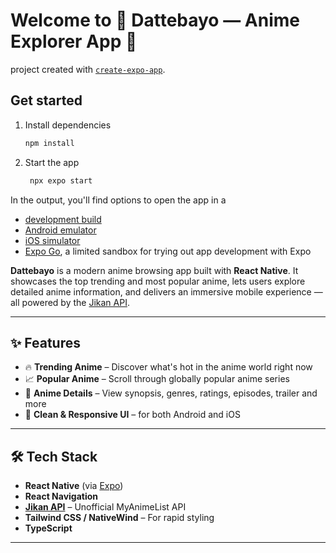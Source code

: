 # Welcome to 🍥 Dattebayo — Anime Explorer App 👋
project created with [`create-expo-app`](https://www.npmjs.com/package/create-expo-app).

## Get started

1. Install dependencies

   ```bash
   npm install
   ```

2. Start the app

   ```bash
    npx expo start
   ```

In the output, you'll find options to open the app in a

- [development build](https://docs.expo.dev/develop/development-builds/introduction/)
- [Android emulator](https://docs.expo.dev/workflow/android-studio-emulator/)
- [iOS simulator](https://docs.expo.dev/workflow/ios-simulator/)
- [Expo Go](https://expo.dev/go), a limited sandbox for trying out app development with Expo


**Dattebayo** is a modern anime browsing app built with **React Native**. It showcases the top trending and most popular anime, lets users explore detailed anime information, and delivers an immersive mobile experience — all powered by the [Jikan API](https://jikan.moe/).

---

## ✨ Features

- 🔥 **Trending Anime** – Discover what's hot in the anime world right now
- 📈 **Popular Anime** – Scroll through globally popular anime series
- 📖 **Anime Details** – View synopsis, genres, ratings, episodes, trailer and more
- 🎨 **Clean & Responsive UI** – for both Android and iOS

---

## 🛠 Tech Stack

- **React Native** (via [Expo](https://expo.dev/))
- **React Navigation**
- **[Jikan API](https://jikan.moe/)** – Unofficial MyAnimeList API
- **Tailwind CSS / NativeWind** – For rapid styling
- **TypeScript**

---
